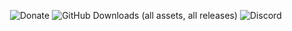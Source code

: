 ![]()
![Donate](https://img.shields.io/static/v1?label=enjoying%20the%20mod?%20&style=for-the-badge&message=DONATE&logo=paypal&labelColor=orange&color=darkorange)
![GitHub Downloads (all assets, all releases)](https://img.shields.io/github/downloads/:user/:repo/total) ![Discord](https://img.shields.io/discord/858390516223311922?logo=discord)


